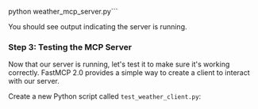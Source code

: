 python weather_mcp_server.py```

You should see output indicating the server is running.

### Step 3: Testing the MCP Server

Now that our server is running, let's test it to make sure it's working correctly. FastMCP 2.0 provides a simple way to create a client to interact with our server.

Create a new Python script called `test_weather_client.py`: